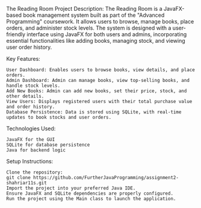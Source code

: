 The Reading Room
Project Description: The Reading Room is a JavaFX-based book management system built as part of the "Advanced Programming" coursework. It allows users to browse, manage books, place orders, and administer stock levels. The system is designed with a user-friendly interface using JavaFX for both users and admins, incorporating essential functionalities like adding books, managing stock, and viewing user order history.

Key Features:

    User Dashboard: Enables users to browse books, view details, and place orders.
    Admin Dashboard: Admin can manage books, view top-selling books, and handle stock levels.
    Add New Books: Admin can add new books, set their price, stock, and other details.
    View Users: Displays registered users with their total purchase value and order history.
    Database Persistence: Data is stored using SQLite, with real-time updates to book stocks and user orders.

Technologies Used:

    JavaFX for the GUI
    SQLite for database persistence
    Java for backend logic

Setup Instructions:
    
    Clone the repository:
    git clone https://github.com/FurtherJavaProgramming/assignment2-shahriar11s.git
    Import the project into your preferred Java IDE.
    Ensure JavaFX and SQLite dependencies are properly configured.
    Run the project using the Main class to launch the application.
